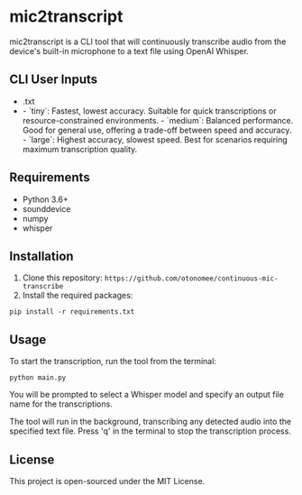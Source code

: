 # mic2transcript

mic2transcript is a CLI tool that will continuously transcribe audio from the device's built-in microphone to a text file using OpenAI Whisper.

## CLI User Inputs 
- <output-file-name>.txt
- <whisper-model>
  - `tiny`: Fastest, lowest accuracy. Suitable for quick transcriptions or resource-constrained environments.
  - `medium`: Balanced performance. Good for general use, offering a trade-off between speed and accuracy.
  - `large`: Highest accuracy, slowest speed. Best for scenarios requiring maximum transcription quality.

## Requirements

- Python 3.6+
- sounddevice
- numpy
- whisper

## Installation

1. Clone this repository: `https://github.com/otonomee/continuous-mic-transcribe`
2. Install the required packages: 
```
pip install -r requirements.txt
```

## Usage
To start the transcription, run the tool from the terminal: 
```
python main.py
```

You will be prompted to select a Whisper model and specify an output file name for the transcriptions.

The tool will run in the background, transcribing any detected audio into the specified text file. Press 'q' in the terminal to stop 
the transcription process.

## License
This project is open-sourced under the MIT License.

